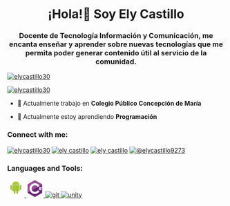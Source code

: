 <h1 align="center">¡Hola!🤝 Soy Ely Castillo</h1>
<h3 align="center">Docente de Tecnología Información y Comunicación, me encanta enseñar y aprender sobre nuevas tecnologías que me permita poder generar contenido útil al servicio de la comunidad.</h3>

<p align="left"> <a href="https://github.com/ryo-ma/github-profile-trophy"><img src="https://github-profile-trophy.vercel.app/?username=elycastillo30" alt="elycastillo30" /></a> </p>

<p align="left"> <a href="https://twitter.com/elycastillo30" target="blank"><img src="https://img.shields.io/twitter/follow/elycastillo30?logo=twitter&style=for-the-badge" alt="elycastillo30" /></a> </p>

- 🔭 Actualmente trabajo en **Colegio Público Concepción de María**

- 🌱 Actualmente estoy aprendiendo **Programación**

<h3 align="left">Connect with me:</h3>
<p align="left">
<a href="https://twitter.com/elycastillo30" target="blank"><img align="center" src="https://raw.githubusercontent.com/rahuldkjain/github-profile-readme-generator/master/src/images/icons/Social/twitter.svg" alt="elycastillo30" height="30" width="40" /></a>
<a href="https://fb.com/ely castillo" target="blank"><img align="center" src="https://raw.githubusercontent.com/rahuldkjain/github-profile-readme-generator/master/src/images/icons/Social/facebook.svg" alt="ely castillo" height="30" width="40" /></a>
<a href="https://instagram.com/ely castillo" target="blank"><img align="center" src="https://raw.githubusercontent.com/rahuldkjain/github-profile-readme-generator/master/src/images/icons/Social/instagram.svg" alt="ely castillo" height="30" width="40" /></a>
<a href="https://www.youtube.com/c/@elycastillo9273" target="blank"><img align="center" src="https://raw.githubusercontent.com/rahuldkjain/github-profile-readme-generator/master/src/images/icons/Social/youtube.svg" alt="@elycastillo9273" height="30" width="40" /></a>
</p>

<h3 align="left">Languages and Tools:</h3>
<p align="left"> <a href="https://developer.android.com" target="_blank" rel="noreferrer"> <img src="https://raw.githubusercontent.com/devicons/devicon/master/icons/android/android-original-wordmark.svg" alt="android" width="40" height="40"/> </a> <a href="https://www.w3schools.com/cs/" target="_blank" rel="noreferrer"> <img src="https://raw.githubusercontent.com/devicons/devicon/master/icons/csharp/csharp-original.svg" alt="csharp" width="40" height="40"/> </a> <a href="https://git-scm.com/" target="_blank" rel="noreferrer"> <img src="https://www.vectorlogo.zone/logos/git-scm/git-scm-icon.svg" alt="git" width="40" height="40"/> </a> <a href="https://unity.com/" target="_blank" rel="noreferrer"> <img src="https://www.vectorlogo.zone/logos/unity3d/unity3d-icon.svg" alt="unity" width="40" height="40"/> </a> </p>


